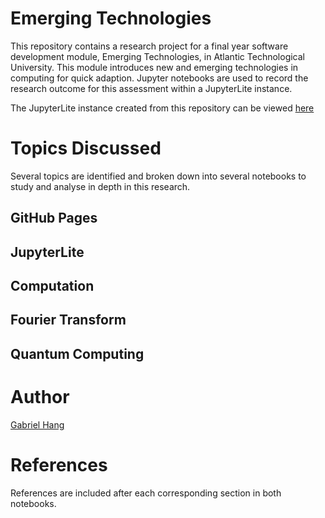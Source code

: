 # Emerging Technologies

This repository contains a research project for a final year software development module, Emerging Technologies, in Atlantic Technological University. This module introduces new and emerging technologies in computing for quick adaption. Jupyter notebooks are used to record the research outcome for this assessment within a JupyterLite instance. <br>

The JupyterLite instance created from this repository can be viewed [here](https://gabhang.github.io/emergingtechnologies/)

# Topics Discussed

Several topics are identified and broken down into several notebooks to study and analyse in depth in this research.

## GitHub Pages
## JupyterLite
## Computation
## Fourier Transform
## Quantum Computing

# Author

[Gabriel Hang](https://github.com/gabhang)

# References

References are included after each corresponding section in both notebooks.
